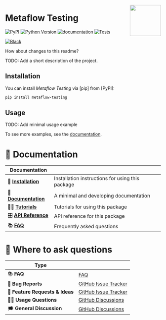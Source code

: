 <a href="https://github.com/MartinBernstorff/metaflow-testing"><img src="https://github.com/MartinBernstorff/metaflow-testing/blob/main/docs/_static/icon.png?raw=true" width="100" align="right"/></a>

# Metaflow Testing

[![PyPI](https://img.shields.io/pypi/v/metaflow-testing.svg)][pypi status]
[![Python Version](https://img.shields.io/pypi/pyversions/metaflow-testing)][pypi status]
[![documentation](https://github.com/MartinBernstorff/metaflow-testing/workflows/documentation/badge.svg)][documentation]
[![Tests](https://github.com/MartinBernstorff/metaflow-testing/workflows/tests/badge.svg)][tests]

[![Black](https://img.shields.io/badge/code%20style-black-000000.svg)][black]

[pypi status]: https://pypi.org/project/metaflow-testing/
[documentation]: https://MartinBernstorff.github.io/metaflow-testing/
[tests]: https://github.com/MartinBernstorff/metaflow-testing/actions?workflow=Tests
[black]: https://github.com/psf/black

How about changes to this readme?

TODO: Add a short description of the project.

## Installation

You can install _Metaflow Testing_ via [pip] from [PyPI]:

```bash
pip install metaflow-testing
```

## Usage

TODO: Add minimal usage example

To see more examples, see the [documentation].

# 📖 Documentation

| Documentation         |                                                  |
| --------------------- | ------------------------------------------------ |
| 🔧 **[Installation]**  | Installation instructions for using this package |
| 📖 **[Documentation]** | A minimal and developing documentation           |
| 👩‍💻 **[Tutorials]**     | Tutorials for using this package                 |
| 🎛️ **[API Reference]** | API reference for this package                   |
| 📚 **[FAQ]**           | Frequently asked questions                       |


# 💬 Where to ask questions

| Type                           |                        |
| ------------------------------ | ---------------------- |
| 📚 **FAQ**                      | [FAQ]                  |
| 🚨 **Bug Reports**              | [GitHub Issue Tracker] |
| 🎁 **Feature Requests & Ideas** | [GitHub Issue Tracker] |
| 👩‍💻 **Usage Questions**          | [GitHub Discussions]   |
| 🗯 **General Discussion**       | [GitHub Discussions]   |

[Documentation]: https://MartinBernstorff.github.io/metaflow-testing/index.html
[Installation]: https://MartinBernstorff.github.io/metaflow-testing/installation.html
[Tutorials]: https://MartinBernstorff.github.io/metaflow-testing/tutorials.html
[API Reference]: https://MartinBernstorff.github.io/metaflow-testing/references.html
[FAQ]: https://MartinBernstorff.github.io/metaflow-testing/faq.html
[github issue tracker]: https://github.com/MartinBernstorff/metaflow-testing/issues
[github discussions]: https://github.com/MartinBernstorff/metaflow-testing/discussions


